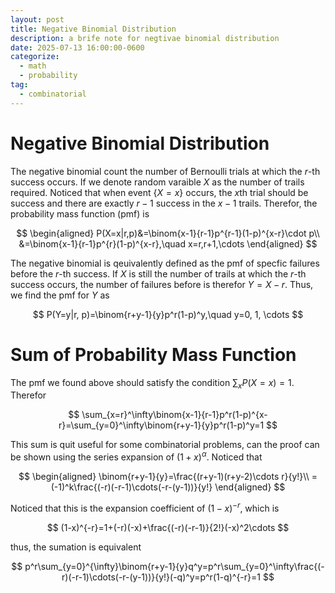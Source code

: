 ```yaml
---
layout: post
title: Negative Binomial Distribution
description: a brife note for negtivae binomial distribution
date: 2025-07-13 16:00:00-0600
categorize:
  - math
  - probability
tag:
  - combinatorial
---
```

# Negative Binomial Distribution

The negative binomial count the number of Bernoulli trials at which the $r$-th success occurs. If we denote random varaible $X$ as the number of trails required. Noticed that when event $\{X=x\}$ occurs, the $x$th trial should be success and there are exactly $r-1$ success in the $x-1$ trails. Therefor, the probability mass function (pmf) is 

$$
\begin{aligned}
P(X=x|r,p)&=\binom{x-1}{r-1}p^{r-1}(1-p)^{x-r}\cdot p\\
&=\binom{x-1}{r-1}p^{r}(1-p)^{x-r},\quad x=r,r+1,\cdots
\end{aligned}
$$

The negative binomial is qeuivalently defined as the pmf of specfic failures before the $r$-th success. If $X$ is still the number of trails at which the $r$-th success occurs, the number of failures before is therefor $Y=X-r$. Thus, we find the pmf for $Y$ as

$$
P(Y=y|r, p)=\binom{r+y-1}{y}p^r(1-p)^y,\quad y=0, 1, \cdots
$$

# Sum of Probability Mass Function
The pmf we found above should satisfy the condition $\sum_xP(X=x)=1$. Therefor

$$
\sum_{x=r}^\infty\binom{x-1}{r-1}p^r(1-p)^{x-r}=\sum_{y=0}^\infty\binom{r+y-1}{y}p^r(1-p)^y=1
$$

This sum is quit useful for some combinatorial problems, can the proof can be shown using the series expansion of $(1+x)^\alpha$. Noticed that 

$$
\begin{aligned}
\binom{r+y-1}{y}=\frac{(r+y-1)(r+y-2)\cdots r}{y!}\\
=(-1)^k\frac{(-r)(-r-1)\cdots(-r-(y-1))}{y!}
\end{aligned}
$$

Noticed that this is the expansion coefficient of $(1-x)^{-r}$, which is

$$
(1-x)^{-r}=1+(-r)(-x)+\frac{(-r)(-r-1)}{2!}(-x)^2\cdots
$$

thus, the sumation is equivalent 

$$
p^r\sum_{y=0}^{\infty}\binom{r+y-1}{y}q^y=p^r\sum_{y=0}^\infty\frac{(-r)(-r-1)\cdots(-r-(y-1))}{y!}(-q)^y=p^r(1-q)^{-r}=1
$$
